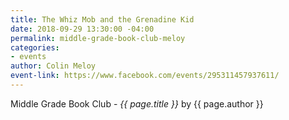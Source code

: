 ```yaml
---
title: The Whiz Mob and the Grenadine Kid
date: 2018-09-29 13:30:00 -04:00
permalink: middle-grade-book-club-meloy
categories:
- events
author: Colin Meloy
event-link: https://www.facebook.com/events/295311457937611/
---
```


Middle Grade Book Club - *{{ page.title }}* by {{ page.author }}
